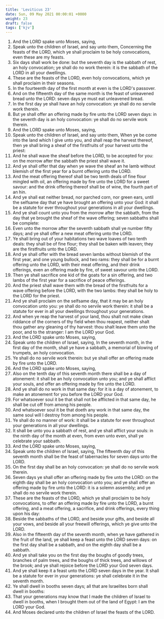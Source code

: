 ```yaml
---
title: 'Leviticus 23'
date: Sun, 09 May 2021 00:00:01 +0000
weight: 23
draft: false
tags: ['kjv'] 
---
```


1. And the LORD spake unto Moses, saying,
2. Speak unto the children of Israel, and say unto them, Concerning the feasts of the LORD, which ye shall proclaim to be holy convocations, even these are my feasts.
3. Six days shall work be done: but the seventh day is the sabbath of rest, an holy convocation; ye shall do no work therein: it is the sabbath of the LORD in all your dwellings.
4. These are the feasts of the LORD, even holy convocations, which ye shall proclaim in their seasons.
5. In the fourteenth day of the first month at even is the LORD's passover.
6. And on the fifteenth day of the same month is the feast of unleavened bread unto the LORD: seven days ye must eat unleavened bread.
7. In the first day ye shall have an holy convocation: ye shall do no servile work therein.
8. But ye shall offer an offering made by fire unto the LORD seven days: in the seventh day is an holy convocation: ye shall do no servile work therein.
9. And the LORD spake unto Moses, saying,
10. Speak unto the children of Israel, and say unto them, When ye be come into the land which I give unto you, and shall reap the harvest thereof, then ye shall bring a sheaf of the firstfruits of your harvest unto the priest:
11. And he shall wave the sheaf before the LORD, to be accepted for you: on the morrow after the sabbath the priest shall wave it.
12. And ye shall offer that day when ye wave the sheaf an he lamb without blemish of the first year for a burnt offering unto the LORD.
13. And the meat offering thereof shall be two tenth deals of fine flour mingled with oil, an offering made by fire unto the LORD for a sweet savour: and the drink offering thereof shall be of wine, the fourth part of an hin.
14. And ye shall eat neither bread, nor parched corn, nor green ears, until the selfsame day that ye have brought an offering unto your God: it shall be a statute for ever throughout your generations in all your dwellings.
15. And ye shall count unto you from the morrow after the sabbath, from the day that ye brought the sheaf of the wave offering; seven sabbaths shall be complete:
16. Even unto the morrow after the seventh sabbath shall ye number fifty days; and ye shall offer a new meat offering unto the LORD.
17. Ye shall bring out of your habitations two wave loaves of two tenth deals: they shall be of fine flour; they shall be baken with leaven; they are the firstfruits unto the LORD.
18. And ye shall offer with the bread seven lambs without blemish of the first year, and one young bullock, and two rams: they shall be for a burnt offering unto the LORD, with their meat offering, and their drink offerings, even an offering made by fire, of sweet savour unto the LORD.
19. Then ye shall sacrifice one kid of the goats for a sin offering, and two lambs of the first year for a sacrifice of peace offerings.
20. And the priest shall wave them with the bread of the firstfruits for a wave offering before the LORD, with the two lambs: they shall be holy to the LORD for the priest.
21. And ye shall proclaim on the selfsame day, that it may be an holy convocation unto you: ye shall do no servile work therein: it shall be a statute for ever in all your dwellings throughout your generations.
22. And when ye reap the harvest of your land, thou shalt not make clean riddance of the corners of thy field when thou reapest, neither shalt thou gather any gleaning of thy harvest: thou shalt leave them unto the poor, and to the stranger: I am the LORD your God.
23. And the LORD spake unto Moses, saying,
24. Speak unto the children of Israel, saying, In the seventh month, in the first day of the month, shall ye have a sabbath, a memorial of blowing of trumpets, an holy convocation.
25. Ye shall do no servile work therein: but ye shall offer an offering made by fire unto the LORD.
26. And the LORD spake unto Moses, saying,
27. Also on the tenth day of this seventh month there shall be a day of atonement: it shall be an holy convocation unto you; and ye shall afflict your souls, and offer an offering made by fire unto the LORD.
28. And ye shall do no work in that same day: for it is a day of atonement, to make an atonement for you before the LORD your God.
29. For whatsoever soul it be that shall not be afflicted in that same day, he shall be cut off from among his people.
30. And whatsoever soul it be that doeth any work in that same day, the same soul will I destroy from among his people.
31. Ye shall do no manner of work: it shall be a statute for ever throughout your generations in all your dwellings.
32. It shall be unto you a sabbath of rest, and ye shall afflict your souls: in the ninth day of the month at even, from even unto even, shall ye celebrate your sabbath.
33. And the LORD spake unto Moses, saying,
34. Speak unto the children of Israel, saying, The fifteenth day of this seventh month shall be the feast of tabernacles for seven days unto the LORD.
35. On the first day shall be an holy convocation: ye shall do no servile work therein.
36. Seven days ye shall offer an offering made by fire unto the LORD: on the eighth day shall be an holy convocation unto you; and ye shall offer an offering made by fire unto the LORD: it is a solemn assembly; and ye shall do no servile work therein.
37. These are the feasts of the LORD, which ye shall proclaim to be holy convocations, to offer an offering made by fire unto the LORD, a burnt offering, and a meat offering, a sacrifice, and drink offerings, every thing upon his day:
38. Beside the sabbaths of the LORD, and beside your gifts, and beside all your vows, and beside all your freewill offerings, which ye give unto the LORD.
39. Also in the fifteenth day of the seventh month, when ye have gathered in the fruit of the land, ye shall keep a feast unto the LORD seven days: on the first day shall be a sabbath, and on the eighth day shall be a sabbath.
40. And ye shall take you on the first day the boughs of goodly trees, branches of palm trees, and the boughs of thick trees, and willows of the brook; and ye shall rejoice before the LORD your God seven days.
41. And ye shall keep it a feast unto the LORD seven days in the year. It shall be a statute for ever in your generations: ye shall celebrate it in the seventh month.
42. Ye shall dwell in booths seven days; all that are Israelites born shall dwell in booths:
43. That your generations may know that I made the children of Israel to dwell in booths, when I brought them out of the land of Egypt: I am the LORD your God.
44. And Moses declared unto the children of Israel the feasts of the LORD.
